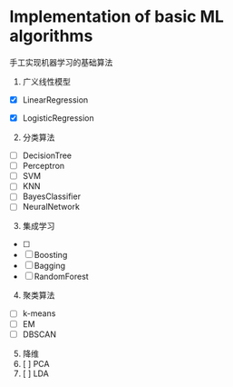 # Implementation of basic ML algorithms

手工实现机器学习的基础算法

1. 广义线性模型

* [x] LinearRegression

- [x] LogisticRegression

2. 分类算法

- [ ] DecisionTree
- [ ] Perceptron
- [ ] SVM
- [ ] KNN
- [ ] BayesClassifier
- [ ] NeuralNetwork

3. 集成学习

- [ ] 
- [ ] Boosting
- [ ] Bagging
- [ ] RandomForest

4. 聚类算法

- [ ] k-means
- [ ] EM
- [ ] DBSCAN

5. 降维
6. [ ] PCA
7. [ ] LDA
